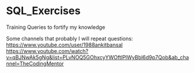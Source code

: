 # SQL_Exercises
Training Queries to fortify my knowledge


Some channels that probably I will repeat questions:
https://www.youtube.com/user/1988ankitbansal 
https://www.youtube.com/watch?v=qBJNwAk5gNg&list=PLvNOQ5GOhxcyYWOftlPlWyBbl6d9p7Qob&ab_channel=TheCodingMentor
